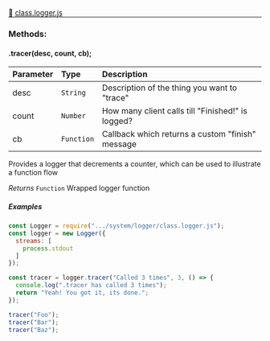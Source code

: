 <div class="mb-0">
    🔗 <a class="source-code" target="_blank"
        href="https://github.com/OpenHausIO/backend/blob/dev&#x2F;system&#x2F;logger&#x2F;class.logger.js">class.logger.js</a>
</div>
<hr style="margin: 0 !important" />

<!-- CLASS -->

<!-- GENERAL -->
<!-- GENERAL -->

<!-- PARAMETER -->
<!-- PARAMETER -->

<!-- PROPERTIES -->
<!-- PROPERTIES -->

<!-- EVENTS -->
<!-- EVENTS -->

<!-- EXAMPLES -->
<!-- EXAMPLES -->

<!-- LINKS -->
<!-- LINKS -->

<!-- CLASS -->



<!-- METHODS -->
### Methods:
#### .tracer(desc, count, cb); 

| Parameter | Type       | Description    |
| :-------- | :--------- |:------------- |
| desc | `String` |  Description of the thing you want to "trace" |
| count | `Number` |  How many client calls till "Finished!" is logged? |
| cb | `Function` |  Callback which returns a custom "finish" message |


Provides a logger that decrements a counter, which can be used to illustrate a function flow


*Returns*  `Function`    Wrapped logger function

##### Examples
    
```js
const Logger = require(".../system/logger/class.logger.js");
const logger = new Logger({
  streams: [
    process.stdout
  ]
});

const tracer = logger.tracer("Called 3 times", 3, () => {
  console.log(".tracer has called 3 times");
  return "Yeah! You got it, its done.";
});

tracer("Foo");
tracer("Bar");
tracer("Baz");
```


<!-- LINKS -->
<!-- LINKS -->

<!-- METHODS -->